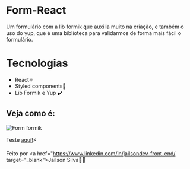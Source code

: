 # Form-React
Um formulário com a lib formik que auxilia muito na criação, e também o uso do yup, que é uma biblioteca para validarmos de forma mais fácil o formulário.

# Tecnologias 
* React⚛️
* Styled components💅
* Lib Formik e Yup ✔️


## Veja como é: 
![Form formik](https://user-images.githubusercontent.com/104876290/213479772-e0c145c6-2a85-4d88-bca9-1eeb53308803.png)

 Teste <a href="https://form-react-nu.vercel.app/" _blank >aqui!</a>⚡

Feito por <a href="https://www.linkedin.com/in/jailsondev-front-end/ target="_blank">Jailson Silva</a>🚀🚀
